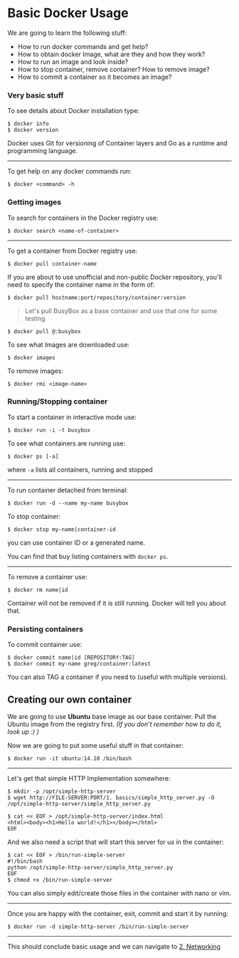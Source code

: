Basic Docker Usage
===================

We are going to learn the following stuff:

* How to run docker commands and get help?
* How to obtain docker Image, what are they and how they work?
* How to run an image and look inside?
* How to stop container, remove container? How to remove image?
* How to commit a container so it becomes an image?

### Very basic stuff

To see details about Docker installation type:

	$ docker info
	$ docker version


Docker uses Git for versioning of Container layers and Go as a runtime and programming language.

--------

To get help on any docker commands run:

	$ docker <command> -h

### Getting images

To search for containers in the Docker registry use:

	$ docker search <name-of-container>

--------

To get a container from Docker registry use:

	$ docker pull container-name


If you are about to use unofficial and non-public Docker repository, you'll need to specify the container name in the form of:

	$ docker pull hostname:port/repository/container:version


> Let's pull BusyBox as a base container and use that one for some testing


	$ docker pull @:busybox


To see what Images are downloaded use:

	$ docker images


To remove images:
	

	$ docker rmi <image-name>


### Running/Stopping container

To start a container in interactive mode use:

	$ docker run -i -t busybox

To see what containers are running use:

	$ docker ps [-a]

where `-a` lists all containers, running and stopped

--------
To run container detached from terminal:

	$ docker run -d --name my-name busybox

To stop container:

	$ docker stop my-name|container-id

you can use container ID or a generated name. 

You can find that buy listing containers with `docker ps`.

--------

To remove a container use:

	$ docker rm name|id

Container will not be removed if it is still running. Docker will tell you about that.

### Persisting containers

To commit container use:

	$ docker commit name|id [REPOSITORY:TAG]
	$ docker commit my-name greg/container:latest

You can also TAG a container if you need to (useful with multiple versions).


## Creating our own container

We are going to use **Ubuntu** base image as our base container.
Pull the Ubuntu image from the registry first. *(If you don't remember how to do it, look up :) )*

Now we are going to put some useful stuff in that container:

	$ docker run -it ubuntu:14.10 /bin/bash

----------

Let's get that simple HTTP Implementation somewhere:

    $ mkdir -p /opt/simple-http-server
    $ wget http://FILE-SERVER:PORT/1. basics/simple_http_server.py -O /opt/simple-http-server/simple_http_server.py
	
	$ cat << EOF > /opt/simple-http-server/index.html
	<html><body><h1>Hello world!</h1></body></html>
	EOF
	
And we also need a script that will start this server for us in the container:

	$ cat << EOF > /bin/run-simple-server
	#!/bin/bash
	python /opt/simple-http-server/simple_http_server.py
	EOF
	$ chmod +x /bin/run-simple-server

You can also simply edit/create those files in the container with nano or vim.


----------

Once you are happy with the container, exit, commit and start it by running:

	$ docker run -d simple-http-server /bin/run-simple-server


----------

This should conclude basic usage and we can navigate to [2. Networking](../2.%20networking/)

